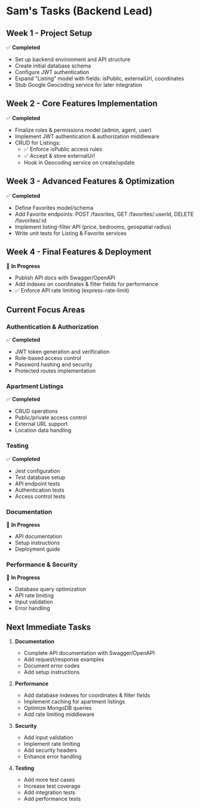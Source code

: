 # Sam's Tasks (Backend Lead)

## Week 1 - Project Setup
✅ **Completed**
- Set up backend environment and API structure
- Create initial database schema
- Configure JWT authentication
- Expand "Listing" model with fields: isPublic, externalUrl, coordinates
- Stub Google Geocoding service for later integration

## Week 2 - Core Features Implementation
✅ **Completed**
- Finalize roles & permissions model (admin, agent, user)
- Implement JWT authentication & authorization middleware
- CRUD for Listings:
  - ✅ Enforce isPublic access rules
  - ✅ Accept & store externalUrl
  - Hook in Geocoding service on create/update

## Week 3 - Advanced Features & Optimization
✅ **Completed**
- Define Favorites model/schema
- Add Favorite endpoints: POST /favorites, GET /favorites/:userId, DELETE /favorites/:id
- Implement listing-filter API (price, bedrooms, geospatial radius)
- Write unit tests for Listing & Favorite services

## Week 4 - Final Features & Deployment
🔄 **In Progress**
- Publish API docs with Swagger/OpenAPI
- Add indexes on coordinates & filter fields for performance
- ✅ Enforce API rate limiting (express-rate-limit)

## Current Focus Areas

### Authentication & Authorization
✅ **Completed**
- JWT token generation and verification
- Role-based access control
- Password hashing and security
- Protected routes implementation

### Apartment Listings
✅ **Completed**
- CRUD operations
- Public/private access control
- External URL support
- Location data handling

### Testing
✅ **Completed**
- Jest configuration
- Test database setup
- API endpoint tests
- Authentication tests
- Access control tests

### Documentation
🔄 **In Progress**
- API documentation
- Setup instructions
- Deployment guide

### Performance & Security
🔄 **In Progress**
- Database query optimization
- API rate limiting
- Input validation
- Error handling

## Next Immediate Tasks

1. **Documentation**
   - Complete API documentation with Swagger/OpenAPI
   - Add request/response examples
   - Document error codes
   - Add setup instructions

2. **Performance**
   - Add database indexes for coordinates & filter fields
   - Implement caching for apartment listings
   - Optimize MongoDB queries
   - Add rate limiting middleware

3. **Security**
   - Add input validation
   - Implement rate limiting
   - Add security headers
   - Enhance error handling

4. **Testing**
   - Add more test cases
   - Increase test coverage
   - Add integration tests
   - Add performance tests 